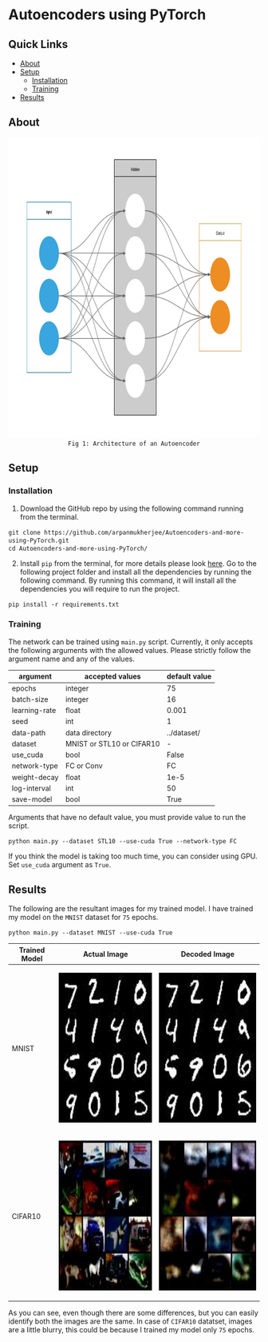 


# Autoencoders using PyTorch

## Quick Links
- [About](#about)
- [Setup](#setup)
	- [Installation](#installation)
	- [Training](#training)
- [Results](#results)

## About
<p align="center">
	<img src="images/autoencoder.jpeg" height='600px'/><br>
	<code>Fig 1: Architecture of an Autoencoder</code>
</p>

## Setup
### Installation
1. Download the GitHub repo by using the following command running from the terminal.
```
git clone https://github.com/arpanmukherjee/Autoencoders-and-more-using-PyTorch.git
cd Autoencoders-and-more-using-PyTorch/
```

2. Install `pip` from the terminal, for more details please look [here](https://pypi.org/project/pip/). Go to the following project folder and install all the dependencies by running the following command. By running this command, it will install all the dependencies you will require to run the project.
```
pip install -r requirements.txt
```

### Training
The network can be trained using `main.py` script. Currently, it only accepts the following arguments with the allowed values. Please strictly follow the argument name and any of the values.

| argument | accepted values | default value |
|--|--|--|
| epochs | integer | 75 |
| batch-size | integer | 16 |
| learning-rate | float | 0.001 |
| seed | int | 1 |
| data-path | data directory | ../dataset/ |
| dataset | MNIST or STL10 or CIFAR10 | - |
| use_cuda | bool | False |
| network-type | FC or Conv | FC |
| weight-decay | float | 1e-5 |
| log-interval | int | 50 |
| save-model | bool | True |

Arguments that have no default value, you must provide value to run the script.
```
python main.py --dataset STL10 --use-cuda True --network-type FC
```
If you think the model is taking too much time, you can consider using GPU. Set `use_cuda` argument as `True`.
## Results
The following are the resultant images for my trained model. I have trained my model on the `MNIST` dataset for `75` epochs.
```
python main.py --dataset MNIST --use-cuda True
```
| Trained Model | Actual Image | Decoded Image |
|--|--|--|
| MNIST |<p align="center"><img src="images/actual_img_MNIST.jpeg" height='300px'/></p> | <p align="center"><img src="images/decoded_img_MNIST.jpeg" height='300px'/></p> |
| CIFAR10 |<p align="center"><img src="images/actual_img_CIFAR10.jpeg" height='300px'/></p> | <p align="center"><img src="images/decoded_img_CIFAR10.jpeg" height='300px'/></p> |

As you can see, even though there are some differences, but you can easily identify both the images are the same. In case of `CIFAR10` datatset, images are a little blurry, this could be because I trained my model only `75` epochs.
